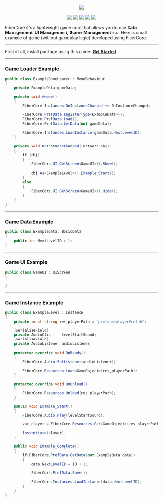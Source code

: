 <p align="center">
<img align="center" src="http://i.piccy.info/i9/eac687c16e079fc2e290ec9add953d83/1591537021/34362/1382405/Fiber.png"/>
  <br/><br/>
    <a href="https://www.npmjs.com/package/com.fiber.fibercore" alt="NPM">
        <img src="https://img.shields.io/npm/v/com.fiber.fibercore?style=for-the-badge" /></a>
    <a href="https://github.com/jessehait/FiberCore/commits/master" alt="Commit Activity">
        <img src="https://img.shields.io/github/commit-activity/m/jessehait/FiberCore?style=for-the-badge" /></a>
  <a href="https://github.com/jessehait/FiberCore/commits/master" alt="Last Commit">
        <img src="https://img.shields.io/github/last-commit/jessehait/FiberCore?style=for-the-badge" /></a>
        <img src="https://img.shields.io/npm/dt/com.fiber.fibercore?style=for-the-badge" />
  <a href="https://www.patreon.com/rasimhait" alt="Patreon">
        <img src="https://img.shields.io/endpoint.svg?url=https%3A%2F%2Fshieldsio-patreon.herokuapp.com%2Frasimhait%2Fpledgesssss&style=for-the-badge" /></a>
</p>

FiberCore it's a lightweight game core that allows you to use **Data Management, UI Management, Scene Management** etc.
Here is small example of game (without gameplay logic) developed using FiberCore.

***
First of all, install package using this guide: <a href="https://github.com/jessehait/FiberCore/wiki/0.-Get-Started"> **Get Started** </a> 
***

### Game Loader Example

```cs
public class ExampleGameLoader : MonoBehaviour
{
    private ExampleData gameData;

    private void Awake()
    {
        FiberCore.Instances.OnInstanceChanged += OnInstanceChanged;
        
        FiberCore.PrefData.RegisterType<ExampleData>();
        FiberCore.PrefData.Load();
        FiberCore.PrefData.GetData(out gameData);
        
        FiberCore.Instances.LoadInstance(gameData.NextLevelID);
    }

    private void OnInstanceChanged(Instance obj)
    {
        if (obj)
        {
            FiberCore.UI.GetScreen<GameUI>().Show();
            
            obj.As<ExampleLevel>().Example_Start();
        }
        else
        {
            FiberCore.UI.GetScreen<GameUI>().Hide();
        }
    }
}
```
***

### Game Data Example

```cs
public class ExampleData: BasicData
{
    public int NextLevelID = 1;
}
```
***

### Game UI Example

```cs
public class GameUI : UIScreen
{

}
```
***

### Game Instance Example

```cs
public class ExampleLevel : Instance
{
    private const string res_playerPath = "prefabs/playerPrefab";

    [SerializeField]
    private AudioClip     levelStartSound;
    [SerializeField]
    private AudioListener audioListener;
   
    protected override void OnReady()
    {
        FiberCore.Audio.SetListener(audioListener);
        
        FiberCore.Resources.Load<GameObject>(res_playerPath);
    }

    protected override void OnUnload()
    {
        FiberCore.Resources.Unload(res_playerPath);
    }

    public void Example_Start()
    {
        FiberCore.Audio.Play(levelStartSound);

        var player = FiberCore.Resources.Get<GameObject>(res_playerPath);

        Instantiate(player);
    }

    public void Emample_Complete()
    {
        if(FiberCore.PrefData.GetData(out ExampleData data))
        {
            data.NextLevelID = ID + 1;

            FiberCore.PrefData.Save();

            FiberCore.Instances.LoadInstance(data.NextLevelID);
        }
    }
}
```

